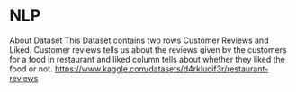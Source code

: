 # NLP

About Dataset
This Dataset contains two rows Customer Reviews and Liked.
Customer reviews tells us about the reviews given by the customers for a food in restaurant and liked column tells about whether they liked the food or not.
https://www.kaggle.com/datasets/d4rklucif3r/restaurant-reviews

